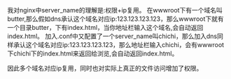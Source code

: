 我对nginx中server_name的理解是:权限+ip复用。
在wwwroot下有一个域名叫butter,那么假如dns承认这个域名对应ip:123.123.123.123，那么wwwroot下就有一个目录butter，下有index.html，当你地址栏输入这个域名,会自动返回index.html。
加入.conf中又配置了一个server_name叫chichi，那么加入dns同样承认这个域名对应ip:123.123.123.123，那么地址栏输入chichi，会有wwwroot下chichi下的index.html来返回给浏览,会自动返回index.html。

因此多个域名对应ip复用，同时也对实际上真正的文件访问增加了权限。
